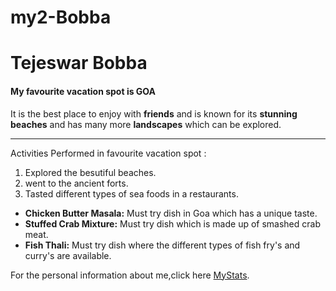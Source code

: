 # my2-Bobba
# Tejeswar Bobba
#### My favourite vacation spot is GOA
 It is the best place to enjoy with **friends** and is known for its **stunning beaches** and has many more **landscapes** which can be explored.

 
---

Activities Performed in favourite vacation spot :

1. Explored the besutiful beaches.
2. went to the ancient forts.
3. Tasted different types of sea foods in a restaurants.
- **Chicken Butter Masala:** Must try dish in Goa which has a unique taste.
- **Stuffed Crab Mixture:** Must try dish which is made up of smashed crab meat.
- **Fish Thali:** Must try dish where the different types of fish fry's and curry's are available.

For the personal information about me,click here [MyStats](MyStats.md).
